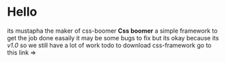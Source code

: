 <h1>Hello</h1>
its mustapha the maker of css-boomer
<strong>Css boomer</strong> a simple framework to get the job done easaily it may be some bugs to fix but its okay because its <i>v1.0</i> so we still have a lot of work todo
to download css-framework go to this link => <strong><a href=""></a></strong>

